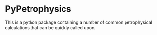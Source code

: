 # PyPetrophysics
This is a python package containing a number of common petrophysical calculations that can be quickly called upon.